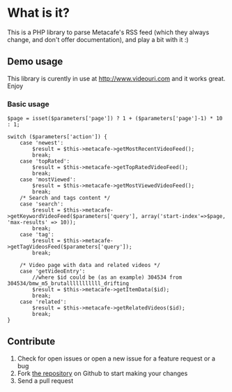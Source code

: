 # What is it?

This is a PHP library to parse Metacafe's RSS feed (which they always change, and don't offer documentation), and play a bit with it :)

## Demo usage

This library is curently in use at http://www.videouri.com and it works great. Enjoy

### Basic usage

	$page = isset($parameters['page']) ? 1 + ($parameters['page']-1) * 10 : 1;
	
	switch ($parameters['action']) {
		case 'newest':
			$result = $this->metacafe->getMostRecentVideoFeed();
			break;
		case 'topRated':
			$result = $this->metacafe->getTopRatedVideoFeed();
			break;
		case 'mostViewed':
			$result = $this->metacafe->getMostViewedVideoFeed();
			break;
		/* Search and tags content */
		case 'search':
			$result = $this->metacafe->getKeywordVideoFeed($parameters['query'], array('start-index'=>$page, 'max-results' => 10));
			break;
		case 'tag':
			$result = $this->metacafe->getTagVideosFeed($parameters['query']);
			break;

		/* Video page with data and related videos */
		case 'getVideoEntry':
			//where $id could be (as an example) 304534 from 304534/bmw_m5_brutalllllllllll_drifting
			$result = $this->metacafe->getItemData($id);
			break;
		case 'related':
			$result = $this->metacafe->getRelatedVideos($id);
			break;
	}
	
Contribute
----------

1. Check for open issues or open a new issue for a feature request or a bug
2. Fork [the repository][] on Github to start making your changes
4. Send a pull request

[the repository]: https://github.com/w0rldart/metacafe-rss-parser
